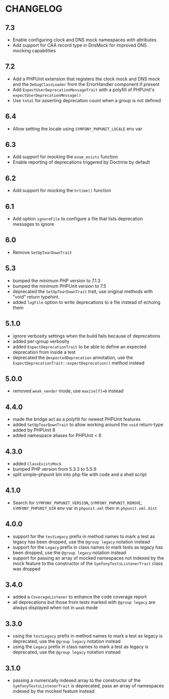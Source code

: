 CHANGELOG
=========

7.3
---

 * Enable configuring clock and DNS mock namespaces with attributes
 * Add support for CAA record type in DnsMock for improved DNS mocking capabilities

7.2
---

 * Add a PHPUnit extension that registers the clock mock and DNS mock and the `DebugClassLoader` from the ErrorHandler component if present
 * Add `ExpectUserDeprecationMessageTrait` with a polyfill of PHPUnit's `expectUserDeprecationMessage()`
 * Use `total` for asserting deprecation count when a group is not defined

6.4
---

 * Allow setting the locale using `SYMFONY_PHPUNIT_LOCALE` env var

6.3
---

 * Add support for mocking the `enum_exists` function
 * Enable reporting of deprecations triggered by Doctrine by default

6.2
---

 * Add support for mocking the `hrtime()` function

6.1
---

 * Add option `ignoreFile` to configure a file that lists deprecation messages to ignore

6.0
---

 * Remove `SetUpTearDownTrait`

5.3
---

 * bumped the minimum PHP version to 7.1.3
 * bumped the minimum PHPUnit version to 7.5
 * deprecated the `SetUpTearDownTrait` trait, use original methods with "void" return typehint.
 * added `logFile` option to write deprecations to a file instead of echoing them

5.1.0
-----

 * ignore verbosity settings when the build fails because of deprecations
 * added per-group verbosity
 * added `ExpectDeprecationTrait` to be able to define an expected deprecation from inside a test
 * deprecated the `@expectedDeprecation` annotation, use the `ExpectDeprecationTrait::expectDeprecation()` method instead

5.0.0
-----

 * removed `weak_vendor` mode, use `max[self]=0` instead

4.4.0
-----

 * made the bridge act as a polyfill for newest PHPUnit features
 * added `SetUpTearDownTrait` to allow working around the `void` return-type added by PHPUnit 8
 * added namespace aliases for PHPUnit < 6

4.3.0
-----

 * added `ClassExistsMock`
 * bumped PHP version from 5.3.3 to 5.5.9
 * split simple-phpunit bin into php file with code and a shell script

4.1.0
-----

 * Search for `SYMFONY_PHPUNIT_VERSION`, `SYMFONY_PHPUNIT_REMOVE`,
   `SYMFONY_PHPUNIT_DIR` env var in `phpunit.xml` then in `phpunit.xml.dist`

4.0.0
-----

 * support for the `testLegacy` prefix in method names to mark a test as legacy
   has been dropped, use the `@group legacy` notation instead
 * support for the `Legacy` prefix in class names to mark tests as legacy has
   been dropped, use the `@group legacy` notation instead
 * support for passing an array of mocked namespaces not indexed by the mock
   feature to the constructor of the `SymfonyTestsListenerTrait` class was
   dropped

3.4.0
-----

 * added a `CoverageListener` to enhance the code coverage report
 * all deprecations but those from tests marked with `@group legacy` are always
   displayed when not in `weak` mode

3.3.0
-----

 * using the `testLegacy` prefix in method names to mark a test as legacy is
   deprecated, use the `@group legacy` notation instead
 * using the `Legacy` prefix in class names to mark a test as legacy is deprecated,
   use the `@group legacy` notation instead

3.1.0
-----

 * passing a numerically indexed array to the constructor of the `SymfonyTestsListenerTrait`
   is deprecated, pass an array of namespaces indexed by the mocked feature instead
